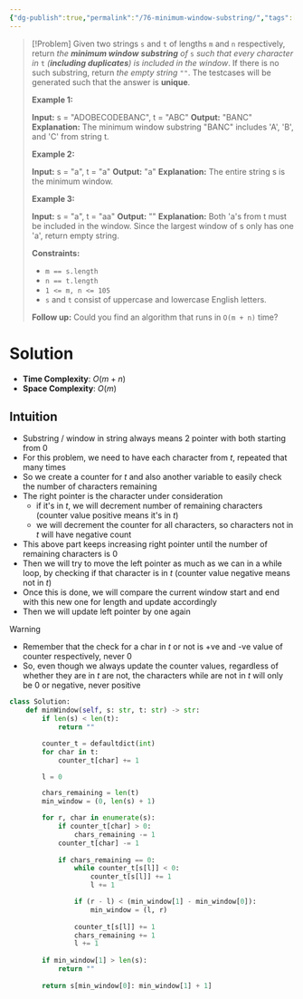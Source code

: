```yaml
---
{"dg-publish":true,"permalink":"/76-minimum-window-substring/","tags":["twoPointer","substring"]}
---
```


>[!Problem]
>Given two strings `s` and `t` of lengths `m` and `n` respectively, return _the **minimum window**_ **_substring_** _of_ `s` _such that every character in_ `t` _(**including duplicates**) is included in the window_. If there is no such substring, return _the empty string_ `""`.
> The testcases will be generated such that the answer is **unique**.
> 
> **Example 1:**
> 
> **Input:** s = "ADOBECODEBANC", t = "ABC"
> **Output:** "BANC"
> **Explanation:** The minimum window substring "BANC" includes 'A', 'B', and 'C' from string t.
> 
> **Example 2:**
> 
> **Input:** s = "a", t = "a"
> **Output:** "a"
> **Explanation:** The entire string s is the minimum window.
> 
> **Example 3:**
> 
> **Input:** s = "a", t = "aa"
> **Output:** ""
> **Explanation:** Both 'a's from t must be included in the window.
> Since the largest window of s only has one 'a', return empty string.
> 
> **Constraints:**
> 
> - `m == s.length`
> - `n == t.length`
> - `1 <= m, n <= 105`
> - `s` and `t` consist of uppercase and lowercase English letters.
> 
> **Follow up:** Could you find an algorithm that runs in `O(m + n)` time?

# Solution
- **Time Complexity**: $O(m + n)$
- **Space Complexity**: $O(m)$
## Intuition
- Substring / window in string always means 2 pointer with both starting from 0
- For this problem, we need to have each character from $t$, repeated that many times
- So we create a counter for $t$ and also another variable to easily check the number of characters remaining
- The right pointer is the character under consideration
	- if it's in $t$, we will decrement number of remaining characters (counter value positive means it's in $t$)
	- we will decrement the counter for all characters, so characters not in $t$ will have negative count
- This above part keeps increasing right pointer until the number of remaining characters is 0
- Then we will try to move the left pointer as much as we can in a while loop, by checking if that character is in $t$ (counter value negative means not in $t$)
- Once this is done, we will compare the current window start and end with this new one for length and update accordingly
- Then we will update left pointer by one again
>[!warning]
>- Remember that the check for a char in $t$ or not is +ve and -ve value of counter respectively, never 0
>- So, even though we always update the counter values, regardless of whether they are in $t$ are not, the characters while are not in $t$ will only be 0 or negative, never positive

```python
class Solution:
    def minWindow(self, s: str, t: str) -> str:
        if len(s) < len(t):
            return ""

        counter_t = defaultdict(int)
        for char in t:
            counter_t[char] += 1

        l = 0

        chars_remaining = len(t)
        min_window = (0, len(s) + 1)

        for r, char in enumerate(s):
            if counter_t[char] > 0:
                chars_remaining -= 1
            counter_t[char] -= 1
        
            if chars_remaining == 0:
                while counter_t[s[l]] < 0:
                    counter_t[s[l]] += 1
                    l += 1

                if (r - l) < (min_window[1] - min_window[0]):
                    min_window = (l, r)
                
                counter_t[s[l]] += 1
                chars_remaining += 1
                l += 1
                
        if min_window[1] > len(s):
            return ""
        
        return s[min_window[0]: min_window[1] + 1]
```